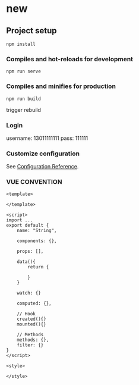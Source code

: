 # new

## Project setup
```
npm install
```

### Compiles and hot-reloads for development
```
npm run serve
```

### Compiles and minifies for production
```
npm run build
```
trigger rebuild
### Login
username: 13011111111
pass: 111111

### Customize configuration
See [Configuration Reference](https://cli.vuejs.org/config/).



### **VUE CONVENTION**

```vue
<template>

</template>

<script>
import ...
export default {
    name: "String",

    components: {},

    props: [],

    data(){
        return {

        }
    }

    watch: {}

    computed: {},

    // Hook
    created(){}
    mounted(){}

    // Methods
    methods: {},
    filter: {}
}
</script>

<style>

</style>
```

